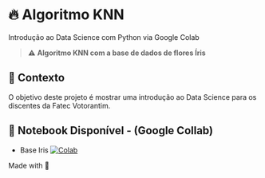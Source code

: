 # 🔥 Algoritmo KNN

Introdução ao Data Science com Python via Google Colab

> ⚠️ **Algoritmo KNN com a base de dados de flores Íris**

## 🧠 Contexto

O objetivo deste projeto é mostrar uma introdução ao Data Science para os discentes da Fatec Votorantim.

## 📔 Notebook Disponível - (Google Collab)

* Base Iris [![Colab](https://colab.research.google.com/assets/colab-badge.svg)](https://colab.research.google.com/drive/1TzzaVf36Kg12OTjpO2MpsVQx_kM6t2d8?usp=sharing)



Made with 💜
